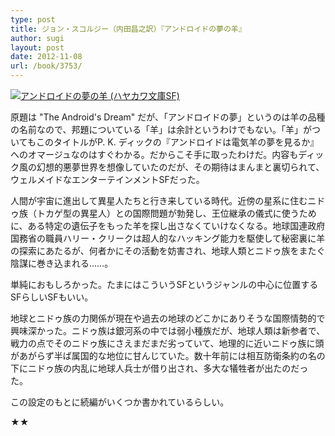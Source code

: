 ```yaml
---
type: post
title: ジョン・スコルジー（内田昌之訳）『アンドロイドの夢の羊』
author: sugi
layout: post
date: 2012-11-08
url: /book/3753/
---
```

<a href="http://www.amazon.co.jp/exec/obidos/ASIN/4150118752/chezsugi-22/ref=nosim/" onclick="_gaq.push(['_trackEvent', 'outbound-article', 'http://www.amazon.co.jp/exec/obidos/ASIN/4150118752/chezsugi-22/ref=nosim/', '']);" name="amazletlink" target="_blank"><img src="http://i0.wp.com/ecx.images-amazon.com/images/I/51PMN7H8w2L._SL160_.jpg?w=660" alt="アンドロイドの夢の羊 (ハヤカワ文庫SF)" class="alignleft"  data-recalc-dims="1" /></a>

原題は "The Android's Dream" だが、「アンドロイドの夢」というのは羊の品種の名前なので、邦題についている「羊」は余計というわけでもない。「羊」がついてもこのタイトルがP. K. ディックの『アンドロイドは電気羊の夢を見るか』へのオマージュなのはすぐわかる。だからこそ手に取ったわけだ。内容もディック風の幻想的悪夢世界を想像していたのだが、その期待はまんまと裏切られて、ウェルメイドなエンターテインメントSFだった。

人間が宇宙に進出して異星人たちと行き来している時代。近傍の星系に住むニドゥ族（トカゲ型の異星人）との国際問題が勃発し、王位継承の儀式に使うために、ある特定の遺伝子をもった羊を探し出さなくていけなくなる。地球国連政府国務省の職員ハリー・クリークは超人的なハッキング能力を駆使して秘密裏に羊の探索にあたるが、何者かにその活動を妨害され、地球人類とニドゥ族をまたぐ陰謀に巻き込まれる……。

単純におもしろかった。たまにはこういうSFというジャンルの中心に位置するSFらしいSFもいい。

地球とニドゥ族の力関係が現在や過去の地球のどこかにありそうな国際情勢的で興味深かった。ニドゥ族は銀河系の中では弱小種族だが、地球人類は新参者で、戦力の点でそのニドゥ族にさえまだまだ劣っていて、地理的に近いニドゥ族に頭があがらず半ば属国的な地位に甘んじていた。数十年前には相互防衛条約の名の下にニドゥ族の内乱に地球人兵士が借り出され、多大な犠牲者が出たのだった。

この設定のもとに続編がいくつか書かれているらしい。

★★
